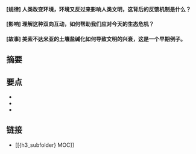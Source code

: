 #### [规律] 人类改变环境，环境又反过来影响人类文明，这背后的反馈机制是什么？


#### [影响] 理解这种双向互动，如何帮助我们应对今天的生态危机？


#### [故事] 美索不达米亚的土壤盐碱化如何导致文明的兴衰，这是一个早期例子。


## 摘要


## 要点

- 
- 
- 

## 链接

- [[{h3_subfolder} MOC]]
